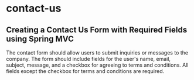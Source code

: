 # contact-us

## Creating a Contact Us Form with Required Fields using Spring MVC
The contact form should allow users to submit inquiries or messages to the company. The form should include fields for the user's name, email, subject, message, and a checkbox for agreeing to terms and conditions. All fields except the checkbox for terms and conditions are required.

